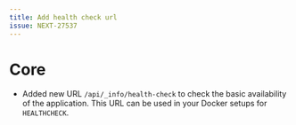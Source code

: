 ```yaml
---
title: Add health check url
issue: NEXT-27537
---
```


# Core

* Added new URL `/api/_info/health-check` to check the basic availability of the application. This URL can be used in your Docker setups for `HEALTHCHECK`.
